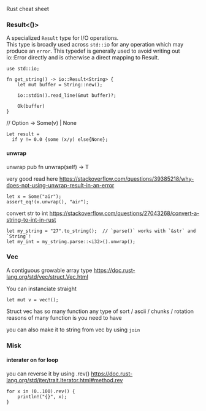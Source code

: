Rust cheat sheet


### Result<()> 
A specialized `Result` type  for I/O operations.    
This type is broadly used across `std::i`o for any operation which may produce an `error`.
This typedef is generally used to avoid writing out io::Error directly and is otherwise a direct mapping to Result.

```
use std::io;

fn get_string() -> io::Result<String> {
    let mut buffer = String::new();

    io::stdin().read_line(&mut buffer)?;

    Ok(buffer)
}
```

// Option -> Some(v) | None

```
Let result =
  if y != 0.0 {some (x/y) else{None};
```

#### unwrap

unwrap
pub fn unwrap(self) -> T

very good read here
https://stackoverflow.com/questions/39385218/why-does-not-using-unwrap-result-in-an-error

```
let x = Some("air");
assert_eq!(x.unwrap(), "air");
```


convert str to int
https://stackoverflow.com/questions/27043268/convert-a-string-to-int-in-rust

```
let my_string = "27".to_string();  // `parse()` works with `&str` and `String`!
let my_int = my_string.parse::<i32>().unwrap();
```

### Vec 
A contiguous growable array type
https://doc.rust-lang.org/std/vec/struct.Vec.html


You can instanciate straight

```
let mut v = vec!();
```
Struct vec has so many function any type of sort / ascii / chunks / rotation
reasons of many function is you need to have 

you can also make it to string from vec by using `join`


### Misk

#### interater on for loop

you can reverse it by using .rev()
https://doc.rust-lang.org/std/iter/trait.Iterator.html#method.rev

```
for x in (0..100).rev() {
    println!("{}", x);
}
```



